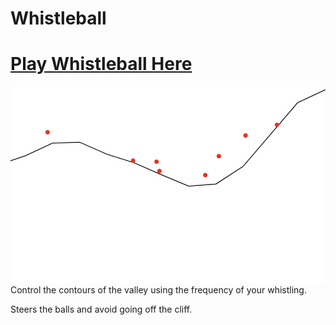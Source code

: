 # Whistleball
# [Play Whistleball Here](https://conradg.github.io/whistleball/)

![social_media.png](social_media.png)
Control the contours of the valley using the frequency of your whistling.

Steers the balls and avoid going off the cliff.


